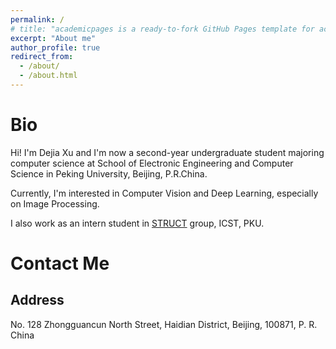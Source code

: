 ```yaml
---
permalink: /
# title: "academicpages is a ready-to-fork GitHub Pages template for academic personal websites"
excerpt: "About me"
author_profile: true
redirect_from: 
  - /about/
  - /about.html
---
```



# Bio

Hi! I'm Dejia Xu and I'm now a second-year undergraduate student majoring computer science at School of Electronic Engineering and Computer Science in Peking University, Beijing, P.R.China.

Currently, I'm interested in Computer Vision and Deep Learning, especially on Image Processing.
 
I also work as an intern student in [STRUCT](http://www.icst.pku.edu.cn/struct/) group, ICST, PKU.

# Contact Me

## Address

No. 128 Zhongguancun North Street, Haidian District, Beijing, 100871, P. R. China
